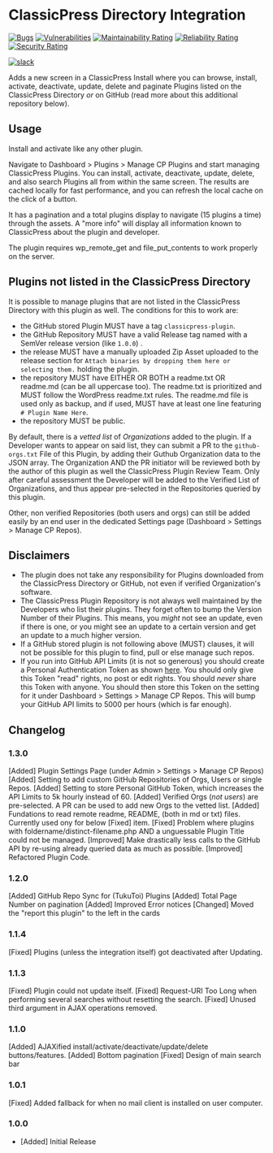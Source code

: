 # ClassicPress Directory Integration

[![Bugs](https://sonarcloud.io/api/project_badges/measure?project=TukuToi_tukutoi-cp-directory-integration&metric=bugs)](https://sonarcloud.io/summary/new_code?id=TukuToi_tukutoi-cp-directory-integration) [![Vulnerabilities](https://sonarcloud.io/api/project_badges/measure?project=TukuToi_tukutoi-cp-directory-integration&metric=vulnerabilities)](https://sonarcloud.io/summary/new_code?id=TukuToi_tukutoi-cp-directory-integration) [![Maintainability Rating](https://sonarcloud.io/api/project_badges/measure?project=TukuToi_tukutoi-cp-directory-integration&metric=sqale_rating)](https://sonarcloud.io/summary/new_code?id=TukuToi_tukutoi-cp-directory-integration) [![Reliability Rating](https://sonarcloud.io/api/project_badges/measure?project=TukuToi_tukutoi-cp-directory-integration&metric=reliability_rating)](https://sonarcloud.io/summary/new_code?id=TukuToi_tukutoi-cp-directory-integration) [![Security Rating](https://sonarcloud.io/api/project_badges/measure?project=TukuToi_tukutoi-cp-directory-integration&metric=security_rating)](https://sonarcloud.io/summary/new_code?id=TukuToi_tukutoi-cp-directory-integration)

[![slack](https://img.shields.io/badge/Community%20%26%20Support-grey?style=for-the-badge&logo=slack&logoColor=white&label=slack&labelColor=4A154B)](https://tukutoi.slack.com/join/shared_invite/zt-1b1x1844z-_~~4pikNzssevxwnx3BqCA#/shared-invite/email)

Adds a new screen in a ClassicPress Install where you can browse, install, activate, deactivate, update, delete and paginate Plugins listed on the ClassicPress Directory *or* on GitHub (read more about this additional repository below).

## Usage

Install and activate like any other plugin.

Navigate to Dashboard > Plugins > Manage CP Plugins and start managing ClassicPress Plugins. 
You can install, activate, deactivate, update, delete, and also search Plugins all from within the same screen.
The results are cached locally for fast performance, and you can refresh the local cache on the click of a button.

It has a pagination and a total plugins display to navigate (15 plugins a time) through the assets.
A "more info" will display all information known to ClassicPress about the plugin and developer.

The plugin requires wp_remote_get and file_put_contents to work properly on the server.

## Plugins not listed in the ClassicPress Directory

It is possible to manage plugins that are not listed in the ClassicPress Directory with this plugin as well.
The conditions for this to work are:
- the GitHub stored Plugin MUST have a tag `classicpress-plugin`.
- the GitHub Repository MUST have a valid Release tag named with a SemVer release version (like `1.0.0`) .
- the release MUST have a manually uploaded Zip Asset uploaded to the release section for `Attach binaries by dropping them here or selecting them.` holding the plugin.
- the repository MUST have EITHER OR BOTH a readme.txt OR readme.md (can be all uppercase too). The readme.txt is prioritized and MUST follow the WordPress readme.txt rules. The readme.md file is used only as backup, and if used, MUST have at least one line featuring `# Plugin Name Here`.
- the repository MUST be public.

By default, there is a _vetted list_ of _Organizations_ added to the plugin. If a Developer wants to appear on said list,
they can submit a PR to the `github-orgs.txt` File of this Plugin, by adding their Guthub Organization data to the JSON array.
The Organization AND the PR initiator will be reviewed both by the author of this plugin as well the ClassicPress Plugin Review Team.
Only after careful assessment the Developer will be added to the Verified List of Organizations, and thus appear pre-selected in the Repositories queried by this plugin.

Other, non verified Repositories (both users and orgs) can still be added easily by an end user in the dedicated Settings page (Dashboard > Settings > Manage CP Repos).

## Disclaimers
- The plugin does not take any responsibility for Plugins downloaded from the ClassicPress Directory or GitHub, not even if verified Organization's software.
- The ClassicPress Plugin Repository is not always well maintained by the Developers who list their plugins. They forget often to bump the Version Number of their Plugins. This means, you *might* not see an update, even if there is one, or you might see an update to a certain version and get an update to a much higher version. 
- If a GitHub stored plugin is not following above (MUST) clauses, it will not be possible for this plugin to find, pull or else manage such repos.
- If you run into GitHub API Limits (it is not so generous) you should create a Personal Authentication Token as shown [here](https://docs.github.com/en/enterprise-server@3.4/authentication/keeping-your-account-and-data-secure/creating-a-personal-access-token). You should only give this Token "read" rights, no post or edit rights. You should _never_ share this Token with anyone. You should then store this Token on the setting for it under Dashboard > Settings > Manage CP Repos. This will bump your GitHub API limits to 5000 per hours (which is far enough).

## Changelog

### 1.3.0
[Added] Plugin Settings Page (under Admin > Settings > Manage CP Repos)
[Added] Setting to add custom GitHub Repositories of Orgs, Users or single Repos.
[Added] Setting to store Personal GitHub Token, which increases the API Limits to 5k hourly instead of 60.
[Added] Verified Orgs (_not users_) are pre-selected. A PR can be used to add new Orgs to the vetted list.
[Added] Fundations to read remote readme, README, (both in md or txt) files. Currently used ony for below [Fixed] item.
[Fixed] Problem where plugins with foldername/distinct-filename.php AND a unguessable Plugin Title could not be managed.
[Improved] Make drastically less calls to the GitHub API by re-using already queried data as much as possible.
[Improved] Refactored Plugin Code.

### 1.2.0
[Added] GitHub Repo Sync for (TukuToi) Plugins
[Added] Total Page Number on pagination
[Added] Improved Error notices
[Changed] Moved the "report this plugin" to the left in the cards

### 1.1.4
[Fixed] Plugins (unless the integration itself) got deactivated after Updating.

### 1.1.3
[Fixed] Plugin could not update itself.
[Fixed] Request-URI Too Long when performing several searches without resetting the search.
[Fixed] Unused third argument in AJAX operations removed.

### 1.1.0 
[Added] AJAXified install/activate/deactivate/update/delete buttons/features. 
[Added] Bottom pagination
[Fixed] Design of main search bar

### 1.0.1
[Fixed] Added fallback for when no mail client is installed on user computer.

### 1.0.0
* [Added] Initial Release
